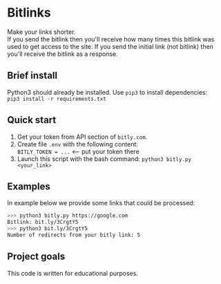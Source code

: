 # Bitlinks
Make your links shorter.    
If you send the bitlink then you'll receive how many times this bitlink was used to get access to the site. If you send the initial link (not bitlink) then you'll receive the bitlink as a response.

## Brief install
Python3 should already be installed. Use `pip3` to install dependencies:     
`pip3 install -r requirements.txt`

## Quick start
1. Get your token from API section of `bitly.com`.
2. Create file `.env` with the following content:      
`BITLY_TOKEN = ...` <-- put your token there
3. Launch this script with the bash command: `python3 bitly.py <your_link>`

## Examples
In example below we provide some links that could be processed:
```bash
>>> python3 bitly.py https://google.com   
Bitlink: bit.ly/3CrgtY5
>>> python3 bit.ly/3CrgtY5
Number of redirects from your bitly link: 5
```

## Project goals
This code is written for educational purposes.
